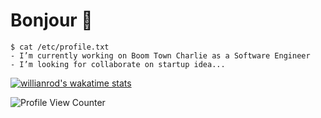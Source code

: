 # Bonjour 👋
```console
$ cat /etc/profile.txt 
- I’m currently working on Boom Town Charlie as a Software Engineer
- I’m looking for collaborate on startup idea...

```


[![willianrod's wakatime stats](https://github-readme-stats.vercel.app/api/wakatime?username=@Dianto)](https://github.com/boomtowndev/ren-backend)


![Profile View Counter](https://komarev.com/ghpvc/?username=dlintin)
